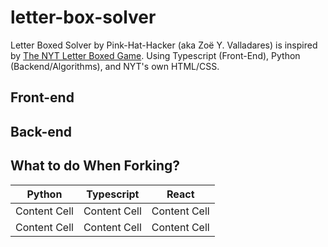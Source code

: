 # letter-box-solver
Letter Boxed Solver by Pink-Hat-Hacker (aka Zoë Y. Valladares) is inspired by [The NYT Letter Boxed Game](https://www.nytimes.com/puzzles/letter-boxed). Using Typescript (Front-End), Python (Backend/Algorithms), and NYT's own HTML/CSS.

## Front-end

## Back-end

## What to do When Forking?
|    Python     |   Typescript  |     React     |
| ------------- | ------------- | ------------- |
| Content Cell  | Content Cell  |  Content Cell |
| Content Cell  | Content Cell  |  Content Cell |